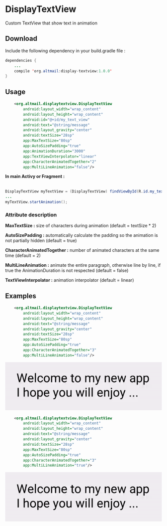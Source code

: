 # DisplayTextView


Custom TextView that show text in animation


## Download


Include the following dependency in your build.gradle file :

```java
dependencies {
    ...
    compile 'org.altmail:display-textview:1.0.0'
}
```

## Usage

```xml
    <org.altmail.displaytextview.DisplayTextView
        android:layout_width="wrap_content"
        android:layout_height="wrap_content"
        android:id="@+id/my_text_view"
        android:text="@string/message"
        android:layout_gravity="center"
        android:textSize="28sp"
        app:MaxTextSize="80sp"
        app:AutoSizePadding="true"
        app:AnimationDuration="3000"
        app:TextViewInterpolator="linear"
        app:CharacterAnimatedTogether="2"
        app:MultiLineAnimation="false"/>
```        
        
**In main Activy or Fragment :**  

```java

DisplayTextView myTextView = (DisplayTextView) findViewById(R.id.my_text_view);
...
myTextView.startAnimation();


```
       
### Attribute description


**MaxTextSize :** size of characters during animation (default = textSize * 2)

**AutoSizePadding :** automatically calculate the padding so the animation is not partially hidden (default = true)

**CharacterAnimatedTogether :** number of animated characters at the same time (default = 2)

**MultiLineAnimation :** animate the entire paragraph, otherwise line by line, if true the AnimationDuration is not respected (default = false)

**TextViewInterpolator :** animation interpolator (default = linear)


## Examples

```xml
    <org.altmail.displaytextview.DisplayTextView
        android:layout_width="wrap_content"
        android:layout_height="wrap_content"
        android:text="@string/message"
        android:layout_gravity="center"
        android:textSize="28sp"
        app:MaxTextSize="80sp"
        app:AutoSizePadding="true"
        app:CharacterAnimatedTogether="3"
        app:MultiLineAnimation="false"/>
```       

![picture alt](https://github.com/ronpattern/DisplayTextView/blob/master/screenshot/screen2.gif)

```xml
    <org.altmail.displaytextview.DisplayTextView
        android:layout_width="wrap_content"
        android:layout_height="wrap_content"
        android:text="@string/message"
        android:layout_gravity="center"
        android:textSize="28sp"
        app:MaxTextSize="80sp"
        app:AutoSizePadding="true"
        app:CharacterAnimatedTogether="3"
        app:MultiLineAnimation="true"/>
```        
        
![picture alt](https://github.com/ronpattern/DisplayTextView/blob/master/screenshot/screen3.gif)


